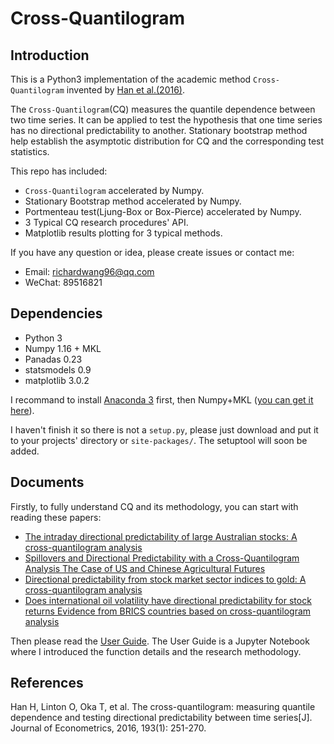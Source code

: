 Cross-Quantilogram
===========================
## Introduction

This is a Python3 implementation of the academic method `Cross-Quantilogram`   invented by [Han et al.(2016)](https://github.com/wangys96/Cross-Quantilogram/blob/master/docs/The%20Cross-Quantilogram%20Measuring%20quantile%20dependence%20and%20testing%20directional%20predictability%20between%20time%20series.pdf).


The `Cross-Quantilogram`(CQ) measures the quantile dependence between two time series. It can be applied to test the hypothesis that one time  series has no directional predictability to another. Stationary bootstrap method help establish the asymptotic distribution for CQ and the corresponding test statistics.

This repo has included:
* `Cross-Quantilogram` accelerated by Numpy.
* Stationary Bootstrap method accelerated by Numpy.
* Portmenteau test(Ljung-Box or Box-Pierce) accelerated by Numpy.
* 3 Typical CQ research procedures' API.      
* Matplotlib results plotting for 3 typical methods.

If you have any question or idea, please create issues or contact me:
* Email: richardwang96@qq.com
* WeChat: 89516821

## Dependencies

* Python 3
* Numpy 1.16 + MKL
* Panadas 0.23
* statsmodels 0.9
* matplotlib 3.0.2

I recommand to install [Anaconda 3](https://www.anaconda.com/) first, then Numpy+MKL ([you can get it here](https://www.lfd.uci.edu/~gohlke/pythonlibs/)).

I haven't finish it so there is not a `setup.py`, please just download and put it to your projects' directory or `site-packages/`. The setuptool will soon be added.

## Documents

Firstly, to fully understand CQ and its methodology, you can start with reading these papers:

* [The intraday directional predictability of large Australian stocks: A cross-quantilogram analysis](https://github.com/wangys96/Cross-Quantilogram/blob/master/docs/The-intraday-directional-predictability-of-large-Australian-_2017_Economic-M.pdf)
* [Spillovers and Directional Predictability with a Cross-Quantilogram Analysis The Case of US and Chinese Agricultural Futures](https://github.com/wangys96/Cross-Quantilogram/blob/master/docs/Spillovers%20and%20Directional%20Predictability%20with%20a%20Cross-Quantilogram%20Analysis%20The%20Case%20of%20US%20and%20Chinese%20Agricultural%20Futures.pdf)
* [Directional predictability from stock market sector indices to gold: A cross-quantilogram analysis](https://github.com/wangys96/Cross-Quantilogram/blob/master/docs/Directional%20predictability%20from%20stock%20market%20sector%20indices%20to%20gold%20A%20Cross-Quantilogram%20analysis.pdf)
* [Does international oil volatility have directional predictability for stock returns Evidence from BRICS countries based on cross-quantilogram analysis](https://github.com/wangys96/Cross-Quantilogram/blob/master/docs/Does%20international%20oil%20volatility%20have%20directional%20predictability%20for%20stock%20returns%20Evidence%20from%20BRICS%20countries%20based%20on%20cross-quantilogram%20analysis.pdf)

Then please read the [User Guide](https://nbviewer.jupyter.org/github/wangys96/Cross-Quantilogram/blob/master/docs/User%20Guide.ipynb). The User Guide is a Jupyter Notebook where I introduced the function details and the research methodology. 


## References

 Han H, Linton O, Oka T, et al. The cross-quantilogram: measuring quantile dependence and testing directional predictability between time series[J]. Journal of Econometrics, 2016, 193(1): 251-270.
